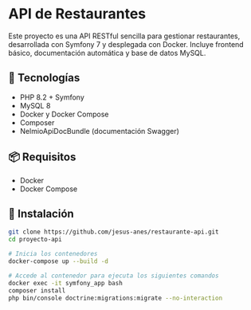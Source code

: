 # API de Restaurantes

Este proyecto es una API RESTful sencilla para gestionar restaurantes, desarrollada con Symfony 7 y desplegada con Docker. Incluye frontend básico, documentación automática y base de datos MySQL.

## 🚀 Tecnologías

- PHP 8.2 + Symfony
- MySQL 8
- Docker y Docker Compose
- Composer
- NelmioApiDocBundle (documentación Swagger)

## 📦 Requisitos

- Docker
- Docker Compose

## 🔧 Instalación

```bash
git clone https://github.com/jesus-anes/restaurante-api.git
cd proyecto-api

# Inicia los contenedores
docker-compose up --build -d

# Accede al contenedor para ejecuta los siguientes comandos
docker exec -it symfony_app bash
composer install
php bin/console doctrine:migrations:migrate --no-interaction
